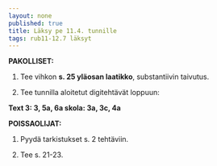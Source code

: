 ```yaml
---
layout: none
published: true
title: Läksy pe 11.4. tunnille
tags: rub11-12.7 läksyt
---
```

**PAKOLLISET:**

1. Tee vihkon **s. 25 yläosan laatikko**, substantiivin taivutus.

2. Tee tunnilla aloitetut digitehtävät loppuun:

**Text 3: 3, 5a, 6a
skola: 3a, 3c, 4a**

**POISSAOLIJAT:**

1. Pyydä tarkistukset s. 2 tehtäviin.

3. Tee s. 21-23.
